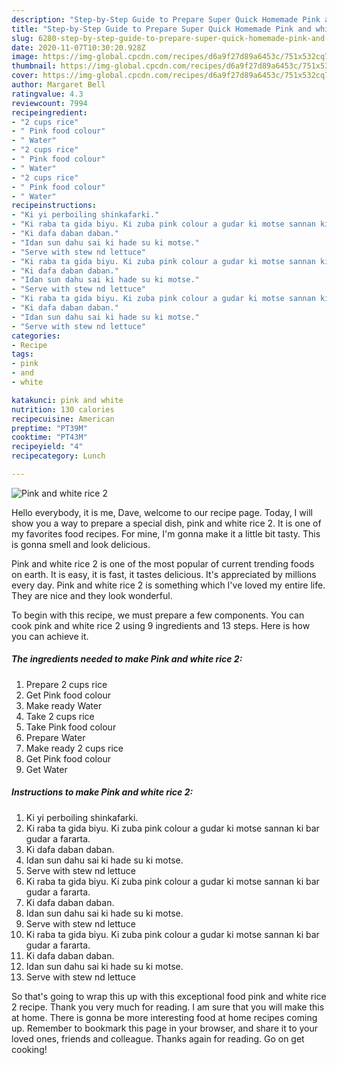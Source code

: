 ```yaml
---
description: "Step-by-Step Guide to Prepare Super Quick Homemade Pink and white rice 2"
title: "Step-by-Step Guide to Prepare Super Quick Homemade Pink and white rice 2"
slug: 6280-step-by-step-guide-to-prepare-super-quick-homemade-pink-and-white-rice-2
date: 2020-11-07T10:30:20.928Z
image: https://img-global.cpcdn.com/recipes/d6a9f27d89a6453c/751x532cq70/pink-and-white-rice-2-recipe-main-photo.jpg
thumbnail: https://img-global.cpcdn.com/recipes/d6a9f27d89a6453c/751x532cq70/pink-and-white-rice-2-recipe-main-photo.jpg
cover: https://img-global.cpcdn.com/recipes/d6a9f27d89a6453c/751x532cq70/pink-and-white-rice-2-recipe-main-photo.jpg
author: Margaret Bell
ratingvalue: 4.3
reviewcount: 7994
recipeingredient:
- "2 cups rice"
- " Pink food colour"
- " Water"
- "2 cups rice"
- " Pink food colour"
- " Water"
- "2 cups rice"
- " Pink food colour"
- " Water"
recipeinstructions:
- "Ki yi perboiling shinkafarki."
- "Ki raba ta gida biyu. Ki zuba pink colour a gudar ki motse sannan ki bar gudar a fararta."
- "Ki dafa daban daban."
- "Idan sun dahu sai ki hade su ki motse."
- "Serve with stew nd lettuce"
- "Ki raba ta gida biyu. Ki zuba pink colour a gudar ki motse sannan ki bar gudar a fararta."
- "Ki dafa daban daban."
- "Idan sun dahu sai ki hade su ki motse."
- "Serve with stew nd lettuce"
- "Ki raba ta gida biyu. Ki zuba pink colour a gudar ki motse sannan ki bar gudar a fararta."
- "Ki dafa daban daban."
- "Idan sun dahu sai ki hade su ki motse."
- "Serve with stew nd lettuce"
categories:
- Recipe
tags:
- pink
- and
- white

katakunci: pink and white 
nutrition: 130 calories
recipecuisine: American
preptime: "PT39M"
cooktime: "PT43M"
recipeyield: "4"
recipecategory: Lunch

---
```



![Pink and white rice 2](https://img-global.cpcdn.com/recipes/d6a9f27d89a6453c/751x532cq70/pink-and-white-rice-2-recipe-main-photo.jpg)

Hello everybody, it is me, Dave, welcome to our recipe page. Today, I will show you a way to prepare a special dish, pink and white rice 2. It is one of my favorites food recipes. For mine, I'm gonna make it a little bit tasty. This is gonna smell and look delicious.



Pink and white rice 2 is one of the most popular of current trending foods on earth. It is easy, it is fast, it tastes delicious. It's appreciated by millions every day. Pink and white rice 2 is something which I've loved my entire life. They are nice and they look wonderful.


To begin with this recipe, we must prepare a few components. You can cook pink and white rice 2 using 9 ingredients and 13 steps. Here is how you can achieve it.

<!--inarticleads1-->

##### The ingredients needed to make Pink and white rice 2:

1. Prepare 2 cups rice
1. Get  Pink food colour
1. Make ready  Water
1. Take 2 cups rice
1. Take  Pink food colour
1. Prepare  Water
1. Make ready 2 cups rice
1. Get  Pink food colour
1. Get  Water




<!--inarticleads2-->

##### Instructions to make Pink and white rice 2:

1. Ki yi perboiling shinkafarki.
1. Ki raba ta gida biyu. Ki zuba pink colour a gudar ki motse sannan ki bar gudar a fararta.
1. Ki dafa daban daban.
1. Idan sun dahu sai ki hade su ki motse.
1. Serve with stew nd lettuce
1. Ki raba ta gida biyu. Ki zuba pink colour a gudar ki motse sannan ki bar gudar a fararta.
1. Ki dafa daban daban.
1. Idan sun dahu sai ki hade su ki motse.
1. Serve with stew nd lettuce
1. Ki raba ta gida biyu. Ki zuba pink colour a gudar ki motse sannan ki bar gudar a fararta.
1. Ki dafa daban daban.
1. Idan sun dahu sai ki hade su ki motse.
1. Serve with stew nd lettuce




So that's going to wrap this up with this exceptional food pink and white rice 2 recipe. Thank you very much for reading. I am sure that you will make this at home. There is gonna be more interesting food at home recipes coming up. Remember to bookmark this page in your browser, and share it to your loved ones, friends and colleague. Thanks again for reading. Go on get cooking!
